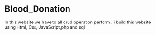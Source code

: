 # Blood_Donation
In this website we have to all crud operation perform . i build this website using Html, Css, JavaScript,php and sql

